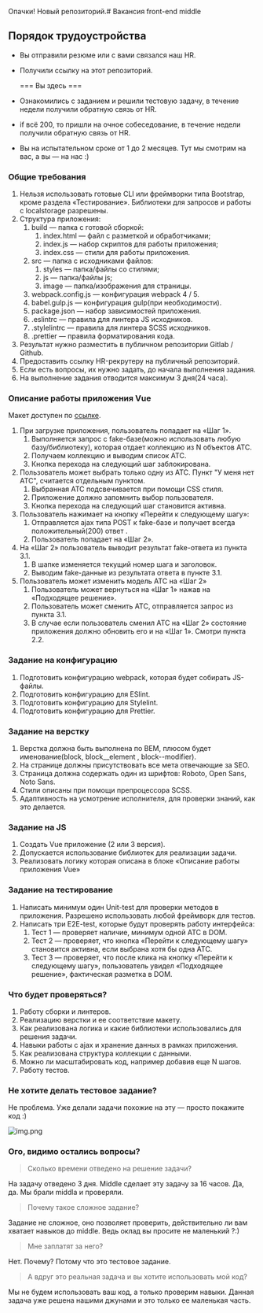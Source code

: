 Опачки! Новый репозиторий.# Вакансия front-end middle

## Порядок трудоустройства
- Вы отправили резюме или с вами связался наш HR.
- Получили ссылку на этот репозиторий.


  === Вы здесь ===
- Ознакомились с заданием и решили тестовую задачу, в течение недели получили обратную связь от HR.
- if всё 200, то пришли на очное собеседование, в течение недели получили обратную связь от HR.
- Вы на испытательном сроке от 1 до 2 месяцев. Тут мы смотрим на вас, а вы — на нас :)

### Общие требования
1. Нельзя использовать готовые CLI или фреймворки типа Bootstrap, кроме раздела «Тестирование». Библиотеки для запросов и работы с localstorage разрешены.
2. Структура приложения:
    1. build — папка с готовой сборкой:
        1. index.html — файл с разметкой и обработчиками;
        2. index.js — набор скриптов для работы приложения;
        3. index.css — стили для работы приложения.
    2. src — папка с исходниками файлов:
        1. styles — папка/файлы со стилями;
        2. js — папка/файлы js;
        3. image — папка/изображения для страницы.
    3. webpack.config.js — конфигурация webpack 4 / 5.
    4. babel.gulp.js — конфигурация gulp(при необходимости).
    5. package.json — набор зависимостей приложения.
    6. .eslintrc — правила для линтера JS исходников.
    7. .stylelintrc — правила для линтера SCSS исходников.
    8. .prettier — правила форматирования кода.
3. Результат нужно разместить в публичном репозитории Gitlab / Github.
4. Предоставить ссылку HR-рекрутеру на публичный репозиторий.
5. Если есть вопросы, их нужно задать, до начала выполнения задания.
6. На выполнение задания отводится максимум 3 дня(24 часа).

### Описание работы приложения Vue
Макет доступен по [ссылке](https://www.figma.com/file/b2F3Xjl0GMTTWEmWLfrqZc/Тестовое-задание-front-end?node-id=0%3A1).

1. При загрузке приложения, пользователь попадает на «Шаг 1».
    1. Выполняется запрос с fake-базе(можно использовать любую базу/библиотеку), которая отдает коллекцию из N объектов АТС.
    2. Получаем коллекцию и выводим список АТС.
    3. Кнопка перехода на следующий шаг заблокирована.
2. Пользователь может выбрать только одну из АТС. Пункт "У меня нет АТС", считается отдельным пунктом.
    1. Выбранная АТС подсвечивается при помощи CSS стиля.
    2. Приложение должно запомнить выбор пользователя.
    3. Кнопка перехода на следующий шаг становится активна.
3. Пользователь нажимает на кнопку «Перейти к следующему шагу»:
    1. Отправляется ajax типа POST к fake-базе и получает всегда положительный(200) ответ .
    2. Пользователь попадает на «Шаг 2».
4. На «Шаг 2» пользователь выводит результат fake-ответа из пункта 3.1.
    1. В шапке изменяется текущий номер шага и заголовок.
    2. Выводим fake-данные из результата ответа в пункте 3.1.
5. Пользователь может изменить модель АТС на «Шаг 2»
    1. Пользователь может вернуться на «Шаг 1» нажав на «Подходящее решение».
    2. Пользователь может сменить АТС, отправляется запрос из пункта 3.1.
    3. В случае если пользователь сменил АТС на «Шаг 2» состояние приложения должно обновить его и на «Шаг 1». Смотри пункта 2.2.

### Задание на конфигурацию
1. Подготовить конфигурацию webpack, которая будет собирать JS-файлы.
2. Подготовить конфигурацию для ESlint.
3. Подготовить конфигурацию для Stylelint.
4. Подготовить конфигурацию для Prettier.

### Задание на верстку
1. Верстка должна быть выполнена по BEM, плюсом будет именование(block, block__element , block--modifier).
2. На странице должны присутствовать все мета отвечающие за SEO.
3. Страница должна содержать один из шрифтов: Roboto, Open Sans, Noto Sans.
4. Стили описаны при помощи препроцессора SCSS.
5. Адаптивность на усмотрение исполнителя, для проверки знаний, как это делается.

### Задание на JS
1. Создать Vue приложение (2 или 3 версия).
2. Допускается использование библиотек для реализации задачи.
3. Реализовать логику которая описана в блоке «Описание работы приложения Vue»

### Задание на тестирование
1. Написать минимум один Unit-test для проверки методов в приложения. Разрешено использовать любой фреймворк для тестов.
2. Написать три E2E-test, которые будут проверять работу интерфейса:
    1. Тест 1 — проверяет наличие, минимум одной АТС в DOM.
    2. Тест 2 — проверяет, что кнопка «Перейти к следующему шагу» становится активна, если выбрана хотя бы одна АТС.
    3. Тест 3 — проверяет, что после клика на кнопку «Перейти к следующему шагу», пользователь увидел «Подходящее решение», фактическая разметка в DOM.

### Что будет проверяться?
1. Работу сборки и линтеров.
2. Реализацию верстки и ее соответствие макету.
3. Как реализована логика и какие библиотеки использовались для решения задачи.
4. Навыки работы с ajax и хранение данных в рамках приложения.
5. Как реализована структура коллекции с данными.
6. Можно ли масштабировать код, например добавив еще N шагов.
7. Работу тестов.

### Не хотите делать тестовое задание?
Не проблема. Уже делали задачи похожие на эту — просто покажите код :)

![img.png](img.png)


### Ого, видимо остались вопросы?


> Сколько времени отведено на решение задачи?

На задачу отведено 3 дня. Middle сделает эту задачу за 16 часов. Да, да. Мы брали middla и проверяли.

> Почему такое сложное задание?

Задание не сложное, оно позволяет проверить, действительно ли вам хватает навыков до middle. Ведь оклад вы просите не маленький ?:)

> Мне заплатят за него?

Нет. Почему? Потому что это тестовое задание.

> А вдруг это реальная задача и вы хотите использовать мой код?

Мы не будем использовать ваш код, а только проверим навыки. Данная задача уже решена нашими джунами и это только ее маленькая часть.

